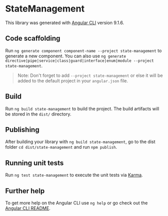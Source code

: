 # StateManagement

This library was generated with [Angular CLI](https://github.com/angular/angular-cli) version 9.1.6.

## Code scaffolding

Run `ng generate component component-name --project state-management` to generate a new component. You can also use `ng generate directive|pipe|service|class|guard|interface|enum|module --project state-management`.
> Note: Don't forget to add `--project state-management` or else it will be added to the default project in your `angular.json` file. 

## Build

Run `ng build state-management` to build the project. The build artifacts will be stored in the `dist/` directory.

## Publishing

After building your library with `ng build state-management`, go to the dist folder `cd dist/state-management` and run `npm publish`.

## Running unit tests

Run `ng test state-management` to execute the unit tests via [Karma](https://karma-runner.github.io).

## Further help

To get more help on the Angular CLI use `ng help` or go check out the [Angular CLI README](https://github.com/angular/angular-cli/blob/master/README.md).
